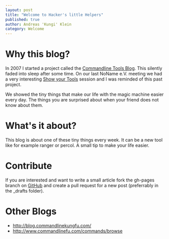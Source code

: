 ```yaml
---
layout: post
title: "Welcome to Hacker's little Helpers"
published: true
author: Andreas 'Kungi' Klein
category: Welcome
---
```


# Why this blog? #

In 2007 I started a project called the [Commandline Tools Blog][ctb]. This silently faded into sleep
after some time. On our last NoName e.V. meeting we had a very interesting [Show your Tools][syt]
session and I was reminded of this past project.

We showed the tiny things that make our life with the magic machine easier every day. The things you
are surprised about when your friend does not know about them.

[ctb]: http://blogs.noname-ev.de/commandline-tools/authors/3-The-Commandline-Tool-Blog
[syt]: https://www.noname-ev.de/w/Show_your_Tools

# What's it about? #

This blog is about one of these tiny things every week. It can be a new tool like for example ranger
or percol. A small tip to make your life easier.

# Contribute #

If you are interested and want to write a small article fork the gh-pages branch on [GitHub][gh] and
create a pull request for a new post (preferrably in the _drafts folder).

[gh]: https://github.com/Kungi/hackers-little-helpers.com/tree/gh-pages

# Other Blogs #

- <http://blog.commandlinekungfu.com/>
- <http://www.commandlinefu.com/commands/browse>
